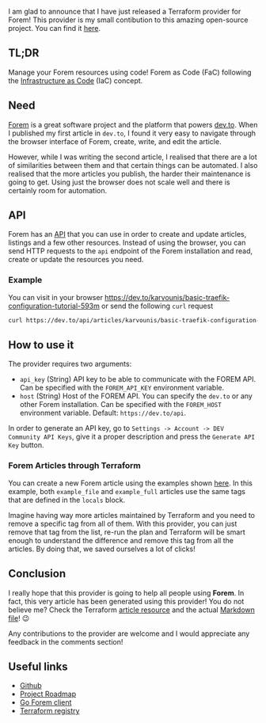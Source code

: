 I am glad to announce that I have just released a Terraform provider for Forem! This provider is my small contibution to this amazing open-source project. You can find it [here](https://github.com/karvounis/terraform-provider-forem).

## TL;DR

Manage your Forem resources using code! Forem as Code (FaC) following the [Infrastructure as Code](https://www.ibm.com/cloud/learn/infrastructure-as-code) (IaC) concept.

## Need

[Forem](https://github.com/forem/forem) is a great software project and the platform that powers [dev.to](https://dev.to/). When I published my first article in `dev.to`, I found it very easy to navigate through the browser interface of Forem, create, write, and edit the article.

However, while I was writing the second article, I realised that there are a lot of similarities between them and that certain things can be automated. I also realised that the more articles you publish, the harder their maintenance is going to get. Using just the browser does not scale well and there is certainly room for automation.

## API

Forem has an [API](https://developers.forem.com/api) that you can use in order to create and update articles, listings and a few other resources. Instead of using the browser, you can send HTTP requests to the `api` endpoint of the Forem installation and read, create or update the resources you need.

### Example

You can visit in your browser <https://dev.to/karvounis/basic-traefik-configuration-tutorial-593m> or send the following `curl` request

```bash
curl https://dev.to/api/articles/karvounis/basic-traefik-configuration-tutorial-593m
```

## How to use it

The provider requires two arguments:

- `api_key` (String) API key to be able to communicate with the FOREM API. Can be specified with the `FOREM_API_KEY` environment variable.
- `host` (String) Host of the FOREM API. You can specify the `dev.to` or any other Forem installation. Can be specified with the `FOREM_HOST` environment variable. Default: `https://dev.to/api`.

In order to generate an API key, go to `Settings -> Account -> DEV Community API Keys`, give it a proper description and press the `Generate API Key` button.

### Forem Articles through Terraform

You can create a new Forem article using the examples shown [here](https://registry.terraform.io/providers/karvounis/forem/latest/docs/resources/article#example-usage). In this example, both `example_file` and `example_full` articles use the same tags that are defined in the `locals` block.

Imagine having way more articles maintained by Terraform and you need to remove a specific tag from all of them. With this provider, you can just remove that tag from the list, re-run the plan and Terraform will be smart enough to understand the difference and remove this tag from all the articles. By doing that, we saved ourselves a lot of clicks!

## Conclusion

I really hope that this provider is going to help all people using **Forem**. In fact, this very article has been generated using this provider! You do not believe me? Check the Terraform [article resource](https://github.com/karvounis/forem-resources/blob/master/articles_forem.tf#L1-L7) and the actual [Markdown file](https://github.com/karvounis/forem-resources/blob/master/files/forem/terraform_provider_intro.md)! :wink:

Any contributions to the provider are welcome and I would appreciate any feedback in the comments section!

## Useful links

- [Github](https://github.com/karvounis/terraform-provider-forem)
- [Project Roadmap](https://github.com/karvounis/terraform-provider-forem/projects/1)
- [Go Forem client](https://github.com/karvounis/dev-client-go)
- [Terraform registry](https://registry.terraform.io/providers/karvounis/forem/latest)
